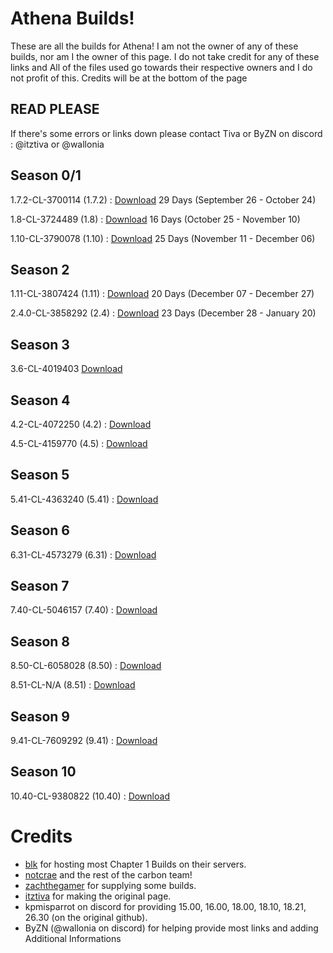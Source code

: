 # Athena Builds!
These are all the builds for Athena! I am not the owner of any of these builds, nor am I the owner of this page. I do not take credit for any of these links and All of the files used go towards their respective owners and I do not profit of this. Credits will be at the bottom of the page

## READ PLEASE
If there's some errors or links down please contact Tiva or ByZN on discord : @itztiva or @wallonia


## Season 0/1

1.7.2-CL-3700114 (1.7.2) : [Download](https://public.simplyblk.xyz/1.7.2.zip) 29 Days (September 26 - October 24)

1.8-CL-3724489 (1.8) : [Download](https://public.simplyblk.xyz/1.8.rar) 16 Days (October 25 - November 10)

1.10-CL-3790078 (1.10) : [Download](https://public.simplyblk.xyz/1.10.rar) 25 Days (November 11 - December 06)

## Season 2

1.11-CL-3807424 (1.11) : [Download](https://public.simplyblk.xyz/1.11.zip) 20 Days (December 07 - December 27)

2.4.0-CL-3858292 (2.4) : [Download](https://public.simplyblk.xyz/2.4.0.zip) 23 Days (December 28 - January 20)

## Season 3

3.6-CL-4019403 [Download](https://drive.google.com/file/d/1U1z-PepqM67wl6IBY84CdA9enLsNXF3J/view?usp=sharing)

## Season 4

4.2-CL-4072250 (4.2) : [Download](https://public.simplyblk.xyz/4.2.zip)

4.5-CL-4159770 (4.5) : [Download](https://public.simplyblk.xyz/4.5.zip)

## Season 5

5.41-CL-4363240 (5.41) : [Download](https://drive.google.com/file/d/1BXkS3xLutGzYNW1pt51noUyE4Q4iWcjF/view?usp=sharing)

## Season 6

6.31-CL-4573279 (6.31) : [Download](https://public.simplyblk.xyz/6.31.rar)

## Season 7

7.40-CL-5046157 (7.40) : [Download](https://public.simplyblk.xyz/7.40.rar)

## Season 8

8.50-CL-6058028 (8.50) : [Download](https://public.simplyblk.xyz/8.50.zip)

8.51-CL-N/A (8.51) : [Download](https://public.simplyblk.xyz/8.51.rar)

## Season 9

9.41-CL-7609292 (9.41) : [Download](https://public.simplyblk.xyz/9.41.rar)

## Season 10

10.40-CL-9380822 (10.40) : [Download](https://cdn.fnbuilds.xyz/10.40.rar)

# Credits 
- [blk](https://github.com/simplyblk/) for hosting most Chapter 1 Builds on their servers.
- [notcrae](https://github.com/notkrae) and the rest of the carbon team!
- [zachthegamer](https://www.youtube.com/@zachthegamerytr) for supplying some builds.
- [itztiva](https://github.com/itztiva) for making the original page.
- kpmisparrot on discord for providing 15.00, 16.00, 18.00, 18.10, 18.21, 26.30 (on the original github).
- ByZN (@wallonia on discord) for helping provide most links and adding Additional Informations
